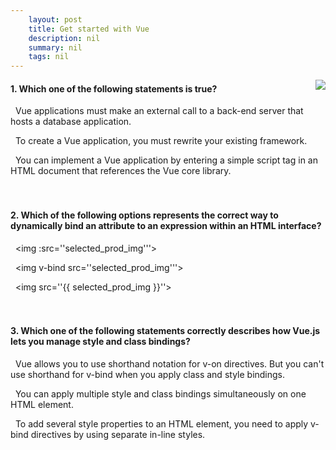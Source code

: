 ```yaml
---
    layout: post
    title: Get started with Vue 
    description: nil
    summary: nil
    tags: nil
---
```



 <a target="_blank" href="https://docs.microsoft.com/en-us/learn/modules/vue-get-started/6-knowledge-check/"><i class="fas fa-external-link-alt"></i> </a>
 <img align="right" src="https://docs.microsoft.com/en-us/learn/achievements/generic-badge.svg">
####  1. Which one of the following statements is true?


<i class='far fa-square'></i> &nbsp;&nbsp;Vue applications must make an external call to a back-end server that hosts a database application.

<i class='far fa-square'></i> &nbsp;&nbsp;To create a Vue application, you must rewrite your existing framework.

<i class='fas fa-check-square' style='color: Dodgerblue;'></i> &nbsp;&nbsp;You can implement a Vue application by entering a simple script tag in an HTML document that references the Vue core library.
<br />
<br />
<br />

####  2. Which of the following options represents the correct way to dynamically bind an attribute to an expression within an HTML interface?


<i class='fas fa-check-square' style='color: Dodgerblue;'></i> &nbsp;&nbsp;<img :src=''selected_prod_img'''>

<i class='far fa-square'></i> &nbsp;&nbsp;<img v-bind src=''selected_prod_img'''>

<i class='far fa-square'></i> &nbsp;&nbsp;<img src=''{{ selected_prod_img }}''>
<br />
<br />
<br />

####  3. Which one of the following statements correctly describes how Vue.js lets you manage style and class bindings?


<i class='far fa-square'></i> &nbsp;&nbsp;Vue allows you to use shorthand notation for v-on directives. But you can't use shorthand for v-bind when you apply class and style bindings.

<i class='fas fa-check-square' style='color: Dodgerblue;'></i> &nbsp;&nbsp;You can apply multiple style and class bindings simultaneously on one HTML element.

<i class='far fa-square'></i> &nbsp;&nbsp;To add several style properties to an HTML element, you need to apply v-bind directives by using separate in-line styles.
<br />
<br />
<br />
